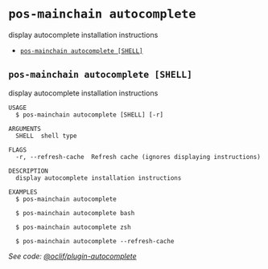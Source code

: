 # `pos-mainchain autocomplete`

display autocomplete installation instructions

- [`pos-mainchain autocomplete [SHELL]`](#pos-mainchain-autocomplete-shell)

## `pos-mainchain autocomplete [SHELL]`

display autocomplete installation instructions

```
USAGE
  $ pos-mainchain autocomplete [SHELL] [-r]

ARGUMENTS
  SHELL  shell type

FLAGS
  -r, --refresh-cache  Refresh cache (ignores displaying instructions)

DESCRIPTION
  display autocomplete installation instructions

EXAMPLES
  $ pos-mainchain autocomplete

  $ pos-mainchain autocomplete bash

  $ pos-mainchain autocomplete zsh

  $ pos-mainchain autocomplete --refresh-cache
```

_See code: [@oclif/plugin-autocomplete](https://github.com/oclif/plugin-autocomplete/blob/v1.3.6/src/commands/autocomplete/index.ts)_
